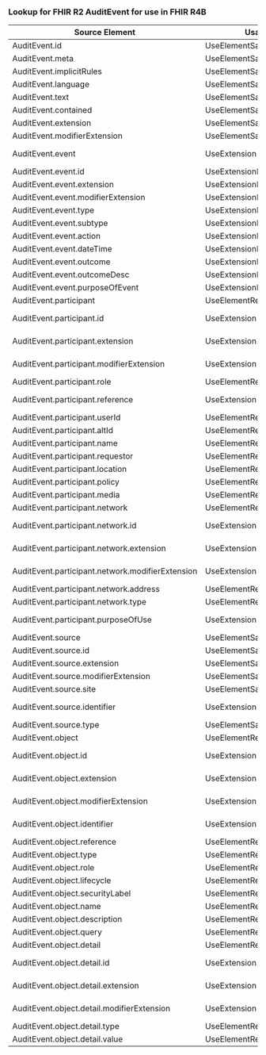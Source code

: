 ### Lookup for FHIR R2 AuditEvent for use in FHIR R4B

| Source Element | Usage | Target |
| -------------- | ----- | ------ |
| AuditEvent.id | UseElementSameName | AuditEvent.id |
| AuditEvent.meta | UseElementSameName | AuditEvent.meta |
| AuditEvent.implicitRules | UseElementSameName | AuditEvent.implicitRules |
| AuditEvent.language | UseElementSameName | AuditEvent.language |
| AuditEvent.text | UseElementSameName | AuditEvent.text |
| AuditEvent.contained | UseElementSameName | AuditEvent.contained |
| AuditEvent.extension | UseElementSameName | AuditEvent.extension |
| AuditEvent.modifierExtension | UseElementSameName | AuditEvent.modifierExtension |
| AuditEvent.event | UseExtension | http://hl7.org/fhir/1.0/StructureDefinition/extension-AuditEvent.event |
| AuditEvent.event.id | UseExtensionFromAncestor | - |
| AuditEvent.event.extension | UseExtensionFromAncestor | - |
| AuditEvent.event.modifierExtension | UseExtensionFromAncestor | - |
| AuditEvent.event.type | UseExtensionFromAncestor | - |
| AuditEvent.event.subtype | UseExtensionFromAncestor | - |
| AuditEvent.event.action | UseExtensionFromAncestor | - |
| AuditEvent.event.dateTime | UseExtensionFromAncestor | - |
| AuditEvent.event.outcome | UseExtensionFromAncestor | - |
| AuditEvent.event.outcomeDesc | UseExtensionFromAncestor | - |
| AuditEvent.event.purposeOfEvent | UseExtensionFromAncestor | - |
| AuditEvent.participant | UseElementRenamed | AuditEvent.agent |
| AuditEvent.participant.id | UseExtension | http://hl7.org/fhir/1.0/StructureDefinition/extension-AuditEvent.participant.id |
| AuditEvent.participant.extension | UseExtension | http://hl7.org/fhir/1.0/StructureDefinition/extension-AuditEvent.participant.extension |
| AuditEvent.participant.modifierExtension | UseExtension | http://hl7.org/fhir/1.0/StructureDefinition/extension-AuditEvent.participant.modifierExtension |
| AuditEvent.participant.role | UseElementRenamed | AuditEvent.agent.role |
| AuditEvent.participant.reference | UseExtension | http://hl7.org/fhir/1.0/StructureDefinition/extension-AuditEvent.participant.reference |
| AuditEvent.participant.userId | UseElementRenamed | AuditEvent.agent.who |
| AuditEvent.participant.altId | UseElementRenamed | AuditEvent.agent.altId |
| AuditEvent.participant.name | UseElementRenamed | AuditEvent.agent.name |
| AuditEvent.participant.requestor | UseElementRenamed | AuditEvent.agent.requestor |
| AuditEvent.participant.location | UseElementRenamed | AuditEvent.agent.location |
| AuditEvent.participant.policy | UseElementRenamed | AuditEvent.agent.policy |
| AuditEvent.participant.media | UseElementRenamed | AuditEvent.agent.media |
| AuditEvent.participant.network | UseElementRenamed | AuditEvent.agent.network |
| AuditEvent.participant.network.id | UseExtension | http://hl7.org/fhir/1.0/StructureDefinition/extension-AuditEvent.participant.network.id |
| AuditEvent.participant.network.extension | UseExtension | http://hl7.org/fhir/1.0/StructureDefinition/extension-AuditEvent.participant.network.extension |
| AuditEvent.participant.network.modifierExtension | UseExtension | http://hl7.org/fhir/1.0/StructureDefinition/extension-AuditEvent.participant.network.modifierExtension |
| AuditEvent.participant.network.address | UseElementRenamed | AuditEvent.agent.network.address |
| AuditEvent.participant.network.type | UseElementRenamed | AuditEvent.agent.network.type |
| AuditEvent.participant.purposeOfUse | UseExtension | http://hl7.org/fhir/1.0/StructureDefinition/extension-AuditEvent.participant.purposeOfUse |
| AuditEvent.source | UseElementSameName | AuditEvent.source |
| AuditEvent.source.id | UseElementSameName | AuditEvent.source.id |
| AuditEvent.source.extension | UseElementSameName | AuditEvent.source.extension |
| AuditEvent.source.modifierExtension | UseElementSameName | AuditEvent.source.modifierExtension |
| AuditEvent.source.site | UseElementSameName | AuditEvent.source.site |
| AuditEvent.source.identifier | UseExtension | http://hl7.org/fhir/1.0/StructureDefinition/extension-AuditEvent.source.identifier |
| AuditEvent.source.type | UseElementSameName | AuditEvent.source.type |
| AuditEvent.object | UseElementRenamed | AuditEvent.entity |
| AuditEvent.object.id | UseExtension | http://hl7.org/fhir/1.0/StructureDefinition/extension-AuditEvent.object.id |
| AuditEvent.object.extension | UseExtension | http://hl7.org/fhir/1.0/StructureDefinition/extension-AuditEvent.object.extension |
| AuditEvent.object.modifierExtension | UseExtension | http://hl7.org/fhir/1.0/StructureDefinition/extension-AuditEvent.object.modifierExtension |
| AuditEvent.object.identifier | UseExtension | http://hl7.org/fhir/1.0/StructureDefinition/extension-AuditEvent.object.identifier |
| AuditEvent.object.reference | UseElementRenamed | AuditEvent.entity.what |
| AuditEvent.object.type | UseElementRenamed | AuditEvent.entity.type |
| AuditEvent.object.role | UseElementRenamed | AuditEvent.entity.role |
| AuditEvent.object.lifecycle | UseElementRenamed | AuditEvent.entity.lifecycle |
| AuditEvent.object.securityLabel | UseElementRenamed | AuditEvent.entity.securityLabel |
| AuditEvent.object.name | UseElementRenamed | AuditEvent.entity.name |
| AuditEvent.object.description | UseElementRenamed | AuditEvent.entity.description |
| AuditEvent.object.query | UseElementRenamed | AuditEvent.entity.query |
| AuditEvent.object.detail | UseElementRenamed | AuditEvent.entity.detail |
| AuditEvent.object.detail.id | UseExtension | http://hl7.org/fhir/1.0/StructureDefinition/extension-AuditEvent.object.detail.id |
| AuditEvent.object.detail.extension | UseExtension | http://hl7.org/fhir/1.0/StructureDefinition/extension-AuditEvent.object.detail.extension |
| AuditEvent.object.detail.modifierExtension | UseExtension | http://hl7.org/fhir/1.0/StructureDefinition/extension-AuditEvent.object.detail.modifierExtension |
| AuditEvent.object.detail.type | UseElementRenamed | AuditEvent.entity.detail.type |
| AuditEvent.object.detail.value | UseElementRenamed | AuditEvent.entity.detail.value[x] |
